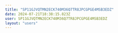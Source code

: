 ```yaml
---
title: "SP11GJVQTMN2ECK740M36Q7TR8JPCGPGE4MSB3EDZ"
date: 2024-07-21T18:38:15.823Z
user: SP11GJVQTMN2ECK740M36Q7TR8JPCGPGE4MSB3EDZ
layout: "users"
---
```

    